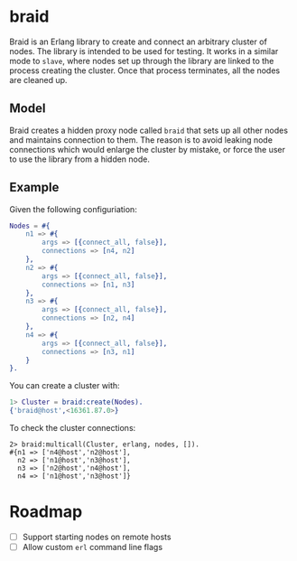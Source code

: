 # braid

Braid is an Erlang library to create and connect an arbitrary cluster of nodes.
The library is intended to be used for testing. It works in a similar mode to
`slave`, where nodes set up through the library are linked to the process
creating the cluster. Once that process terminates, all the nodes are cleaned
up.

## Model

Braid creates a hidden proxy node called `braid` that sets up all other nodes
and maintains connection to them. The reason is to avoid leaking node
connections which would enlarge the cluster by mistake, or force the user to use
the library from a hidden node.

## Example

Given the following configuriation:

```erlang
Nodes = #{
    n1 => #{
        args => [{connect_all, false}],
        connections => [n4, n2]
    },
    n2 => #{
        args => [{connect_all, false}],
        connections => [n1, n3]
    },
    n3 => #{
        args => [{connect_all, false}],
        connections => [n2, n4]
    },
    n4 => #{
        args => [{connect_all, false}],
        connections => [n3, n1]
    }
}.
```

You can create a cluster with:

```erlang
1> Cluster = braid:create(Nodes).
{'braid@host',<16361.87.0>}
```

To check the cluster connections:

```
2> braid:multicall(Cluster, erlang, nodes, []).
#{n1 => ['n4@host','n2@host'],
  n2 => ['n1@host','n3@host'],
  n3 => ['n2@host','n4@host'],
  n4 => ['n1@host','n3@host']}
```

# Roadmap

- [ ] Support starting nodes on remote hosts
- [ ] Allow custom `erl` command line flags
